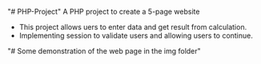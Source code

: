 "# PHP-Project" 
A PHP project to create a 5-page website
- This project allows uers to enter data and get result from calculation.
- Implementing session to validate users and allowing users to continue.

"# Some demonstration of the web page in the img folder"
